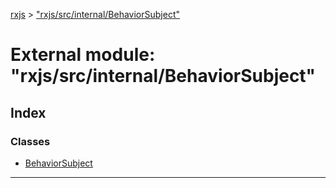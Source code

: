 [rxjs](../README.md) > ["rxjs/src/internal/BehaviorSubject"](../modules/_rxjs_src_internal_behaviorsubject_.md)

# External module: "rxjs/src/internal/BehaviorSubject"

## Index

### Classes

* [BehaviorSubject](../classes/_rxjs_src_internal_behaviorsubject_.behaviorsubject.md)

---

